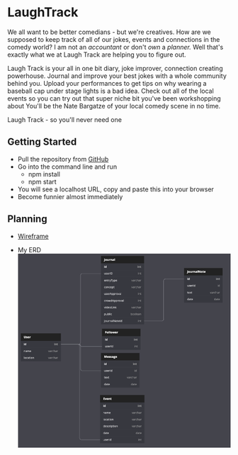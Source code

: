 # LaughTrack

We all want to be better comedians - but we're creatives. How are we supposed to keep track of all of our jokes, events and connections in the comedy world? I am not an _accountant_ or don't _own_ a _planner._ Well that's exactly what we at Laugh Track are helping you to figure out.

Laugh Track is your all in one bit diary, joke improver, connection creating powerhouse. Journal and improve your best jokes with a whole community behind you. Upload your performances to get tips on why wearing a baseball cap under stage lights is a bad idea. Check out all of the local events so you can try out that super niche bit you've been workshopping about  You'll be the Nate Bargatze of your local comedy scene in no time.

Laugh Track - so you'll never need one

## Getting Started

* Pull the repository from [GitHub](http://google.com)
* Go into the command line and run
    * npm install
    * npm start
* You will see a localhost URL, copy and paste this into your browser
* Become funnier almost immediately


## Planning 

* [Wireframe](https://www.figma.com/file/0DAt4BzQJH1jioAxM5gFWc/Untitled?node-id=0%3A1)

* My ERD
![ERD](src/images/ERD.png)
<!-- Format: ![ERD] -->